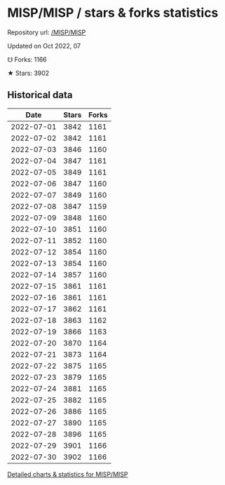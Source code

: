 # MISP/MISP / stars & forks statistics

Repository url: [/MISP/MISP](https://github.com/MISP/MISP)

Updated on Oct 2022, 07

☋ Forks: 1166

★ Stars: 3902

## Historical data
| Date | Stars | Forks |
|------|-------|-------|
| 2022-07-01 | 3842 | 1161 | 
| 2022-07-02 | 3842 | 1161 | 
| 2022-07-03 | 3846 | 1160 | 
| 2022-07-04 | 3847 | 1161 | 
| 2022-07-05 | 3849 | 1161 | 
| 2022-07-06 | 3847 | 1160 | 
| 2022-07-07 | 3849 | 1160 | 
| 2022-07-08 | 3847 | 1159 | 
| 2022-07-09 | 3848 | 1160 | 
| 2022-07-10 | 3851 | 1160 | 
| 2022-07-11 | 3852 | 1160 | 
| 2022-07-12 | 3854 | 1160 | 
| 2022-07-13 | 3854 | 1160 | 
| 2022-07-14 | 3857 | 1160 | 
| 2022-07-15 | 3861 | 1161 | 
| 2022-07-16 | 3861 | 1161 | 
| 2022-07-17 | 3862 | 1161 | 
| 2022-07-18 | 3863 | 1162 | 
| 2022-07-19 | 3866 | 1163 | 
| 2022-07-20 | 3870 | 1164 | 
| 2022-07-21 | 3873 | 1164 | 
| 2022-07-22 | 3875 | 1165 | 
| 2022-07-23 | 3879 | 1165 | 
| 2022-07-24 | 3881 | 1165 | 
| 2022-07-25 | 3882 | 1165 | 
| 2022-07-26 | 3886 | 1165 | 
| 2022-07-27 | 3890 | 1165 | 
| 2022-07-28 | 3896 | 1165 | 
| 2022-07-29 | 3901 | 1166 | 
| 2022-07-30 | 3902 | 1166 | 


[Detailed charts & statistics for MISP/MISP](https://reviewgithub.com/rep/MISP/MISP)
